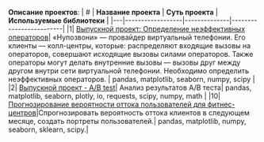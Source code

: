 **Описание проектов**:
| # |             **Название проекта**                |                  **Суть проекта**                    |               **Используемые библиотеки**                |
|---|------------------|--------------|-------------------------|
|1| [ Выпускной проект: Определение неэффективных операторов](https://github.com/LiliyaGoncharova/analytics-projects/tree/main/final_project)| «Нупозвони» — провайдер виртуальный телефонии. Его клиенты — колл-центры, которые: распределяют входящие вызовы на операторов, совершают исходящие вызовы силами операторов. Также операторы могут делать внутренние вызовы — вызовы друг между другом внутри сети виртуальной телефонии. Необходимо определить неэффективных операторов. | pandas, matplotlib, seaborn, numpy, scipy |
|2| [Выпускной проект - A/B test](https://github.com/LiliyaGoncharova/analytics-projects/tree/main/final_project_AB_test)| Анализ результатов A/B теста| pandas, matplotlib, seaborn, plotly, io, requests, scipy, numpy, math |
|10| [Прогнозирование вероятности оттока пользователей для фитнес-центров](https://github.com/LiliyaGoncharova/analytics-projects/tree/main/%D0%BA%D1%83%D0%BB%D1%8C%D1%82%D1%83%D1%80%D0%B8%D1%81%D1%82_%D0%B4%D0%B0%D1%82%D0%B0%D1%81%D0%B0%D0%B5%D0%BD%D1%82%D0%B8%D1%81%D1%82)|Спрогнозировать вероятность оттока клиентов в следующем месяце, создать портреты пользователей.| pandas, matplotlib, numpy, seaborn, sklearn, scipy.|
